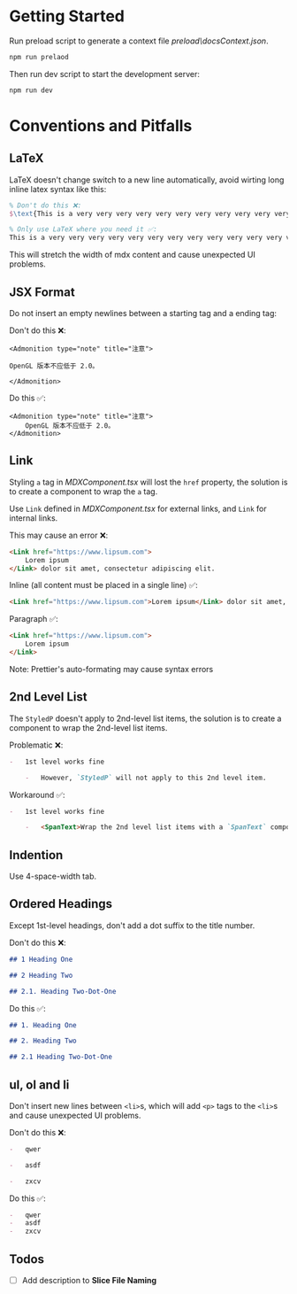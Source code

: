 # Getting Started

Run preload script to generate a context file _preload\docsContext.json_.

```bash
npm run prelaod
```

Then run dev script to start the development server:

```bash
npm run dev
```

# Conventions and Pitfalls

## LaTeX

LaTeX doesn't change switch to a new line automatically, avoid wirting long inline latex syntax like this:

```latex
% Don't do this ❌:
$\text{This is a very very very very very very very very very very very very very very very very very very very very very very very very very long line.} \cos\theta$
```

```latex
% Only use LaTeX where you need it ✅:
This is a very very very very very very very very very very very very very very very very very very very very very very very very very long line. $\cos\theta$
```

This will stretch the width of mdx content and cause unexpected UI problems.

## JSX Format

Do not insert an empty newlines between a starting tag and a ending tag:

Don't do this ❌:

```mdx
<Admonition type="note" title="注意">

OpenGL 版本不应低于 2.0。

</Admonition>
```

Do this ✅:

```tsx
<Admonition type="note" title="注意">
	OpenGL 版本不应低于 2.0。
</Admonition>
```

## Link

Styling `a` tag in _MDXComponent.tsx_ will lost the `href` property, the solution is to create a component to wrap the `a` tag.

Use `Link` defined in _MDXComponent.tsx_ for external links, and `Link` for internal links.

This may cause an error ❌:

```md
<Link href="https://www.lipsum.com">
	Lorem ipsum
</Link> dolor sit amet, consectetur adipiscing elit.
```

Inline (all content must be placed in a single line) ✅:

```md
<Link href="https://www.lipsum.com">Lorem ipsum</Link> dolor sit amet, consectetur adipiscing elit.
```

Paragraph ✅:

```md
<Link href="https://www.lipsum.com">
	Lorem ipsum
</Link>
```

Note: Prettier's auto-formating may cause syntax errors

## 2nd Level List

The `StyledP` doesn't apply to 2nd-level list items, the solution is to create a component to wrap the 2nd-level list items.

Problematic ❌:

```md
-   1st level works fine

    -   However, `StyledP` will not apply to this 2nd level item.
```

Workaround ✅:

```md
-   1st level works fine

    -   <SpanText>Wrap the 2nd level list items with a `SpanText` component can fix the problme.</SpanText>
```

## Indention

Use 4-space-width tab.

## Ordered Headings

Except 1st-level headings, don't add a dot suffix to the title number.

Don't do this ❌:

```md
## 1 Heading One

## 2 Heading Two

## 2.1. Heading Two-Dot-One
```

Do this ✅:

```md
## 1. Heading One

## 2. Heading Two

## 2.1 Heading Two-Dot-One
```

## ul, ol and li

Don't insert new lines between `<li>`s, which will add `<p>` tags to the `<li>`s and cause unexpected UI problems.

Don't do this ❌:

```md
-   qwer

-   asdf

-   zxcv
```

Do this ✅:

```md
-   qwer
-   asdf
-   zxcv
```

## Todos

-   [ ] Add description to **Slice File Naming**

